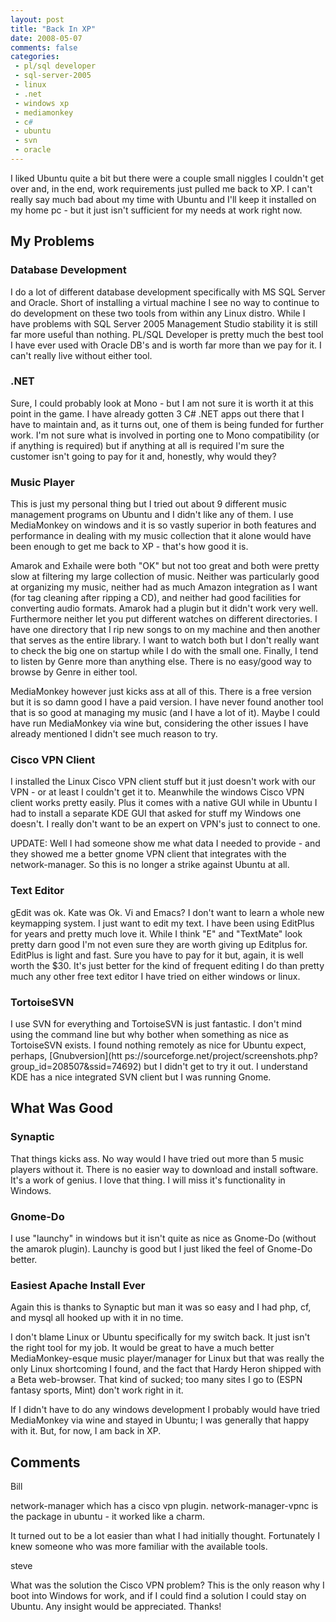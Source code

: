 ```yaml
---
layout: post
title: "Back In XP"
date: 2008-05-07
comments: false
categories:
 - pl/sql developer
 - sql-server-2005
 - linux
 - .net
 - windows xp
 - mediamonkey
 - c#
 - ubuntu
 - svn
 - oracle
---
```

I liked Ubuntu quite a bit but there were a couple small niggles I couldn't
get over and, in the end, work requirements just pulled me back to XP. I can't
really say much bad about my time with Ubuntu and I'll keep it installed on my
home pc - but it just isn't sufficient for my needs at work right now.  
  

## My Problems

  

### Database Development

  
I do a lot of different database development specifically with MS SQL Server
and Oracle. Short of installing a virtual machine I see no way to continue to
do development on these two tools from within any Linux distro. While I have
problems with SQL Server 2005 Management Studio stability it is still far more
useful than nothing. PL/SQL Developer is pretty much the best tool I have ever
used with Oracle DB's and is worth far more than we pay for it. I can't really
live without either tool.  
  

### .NET

  
Sure, I could probably look at Mono - but I am not sure it is worth it at this
point in the game. I have already gotten 3 C# .NET apps out there that I have
to maintain and, as it turns out, one of them is being funded for further
work. I'm not sure what is involved in porting one to Mono compatibility (or
if anything is required) but if anything at all is required I'm sure the
customer isn't going to pay for it and, honestly, why would they?  
  

### Music Player

  
This is just my personal thing but I tried out about 9 different music
management programs on Ubuntu and I didn't like any of them. I use MediaMonkey
on windows and it is so vastly superior in both features and performance in
dealing with my music collection that it alone would have been enough to get
me back to XP - that's how good it is.  
  
Amarok and Exhaile were both "OK" but not too great and both were pretty slow
at filtering my large collection of music. Neither was particularly good at
organizing my music, neither had as much Amazon integration as I want (for tag
cleaning after ripping a CD), and neither had good facilities for converting
audio formats. Amarok had a plugin but it didn't work very well. Furthermore
neither let you put different watches on different directories. I have one
directory that I rip new songs to on my machine and then another that serves
as the entire library. I want to watch both but I don't really want to check
the big one on startup while I do with the small one. Finally, I tend to
listen by Genre more than anything else. There is no easy/good way to browse
by Genre in either tool.  
  
MediaMonkey however just kicks ass at all of this. There is a free version but
it is so damn good I have a paid version. I have never found another tool that
is so good at managing my music (and I have a lot of it). Maybe I could have
run MediaMonkey via wine but, considering the other issues I have already
mentioned I didn't see much reason to try.  
  

### Cisco VPN Client

  
I installed the Linux Cisco VPN client stuff but it just doesn't work with our
VPN - or at least I couldn't get it to. Meanwhile the windows Cisco VPN client
works pretty easily. Plus it comes with a native GUI while in Ubuntu I had to
install a separate KDE GUI that asked for stuff my Windows one doesn't. I
really don't want to be an expert on VPN's just to connect to one.  
  
UPDATE: Well I had someone show me what data I needed to provide - and they
showed me a better gnome VPN client that integrates with the network-manager.
So this is no longer a strike against Ubuntu at all.  
  

### Text Editor

  
gEdit was ok. Kate was Ok. Vi and Emacs? I don't want to learn a whole new
keymapping system. I just want to edit my text. I have been using EditPlus for
years and pretty much love it. While I think "E" and "TextMate" look pretty
darn good I'm not even sure they are worth giving up Editplus for. EditPlus is
light and fast. Sure you have to pay for it but, again, it is well worth the
$30. It's just better for the kind of frequent editing I do than pretty much
any other free text editor I have tried on either windows or linux.  
  

### TortoiseSVN

  
I use SVN for everything and TortoiseSVN is just fantastic. I don't mind using
the command line but why bother when something as nice as TortoiseSVN exists.
I found nothing remotely as nice for Ubuntu expect, perhaps, [Gnubversion](htt
ps://sourceforge.net/project/screenshots.php?group_id=208507&ssid=74692) but I
didn't get to try it out. I understand KDE has a nice integrated SVN client
but I was running Gnome.  
  

## What Was Good

  
  

### Synaptic

  
That things kicks ass. No way would I have tried out more than 5 music players
without it. There is no easier way to download and install software. It's a
work of genius. I love that thing. I will miss it's functionality in Windows.  
  

### Gnome-Do

  
I use "launchy" in windows but it isn't quite as nice as Gnome-Do (without the
amarok plugin). Launchy is good but I just liked the feel of Gnome-Do better.  
  

### Easiest Apache Install Ever

  
Again this is thanks to Synaptic but man it was so easy and I had php, cf, and
mysql all hooked up with it in no time.  
  
I don't blame Linux or Ubuntu specifically for my switch back. It just isn't
the right tool for my job. It would be great to have a much better
MediaMonkey-esque music player/manager for Linux but that was really the only
Linux shortcoming I found, and the fact that Hardy Heron shipped with a Beta
web-browser. That kind of sucked; too many sites I go to (ESPN fantasy sports,
Mint) don't work right in it.  
  
If I didn't have to do any windows development I probably would have tried
MediaMonkey via wine and stayed in Ubuntu; I was generally that happy with it.
But, for now, I am back in XP.

## Comments

Bill

network-manager which has a cisco vpn plugin. network-manager-vpnc is the
package in ubuntu - it worked like a charm.  
  
It turned out to be a lot easier than what I had initially thought.
Fortunately I knew someone who was more familiar with the available tools.

steve

What was the solution the Cisco VPN problem? This is the only reason why I
boot into Windows for work, and if I could find a solution I could stay on
Ubuntu. Any insight would be appreciated. Thanks!

